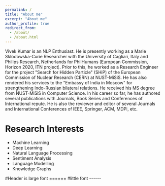 ```yaml
---
permalink: /
title: "About me"
excerpt: "About me"
author_profile: true
redirect_from: 
  - /about/
  - /about.html
---
```


Vivek Kumar is an NLP Enthusiast. He is presently working as a Marie Sklodowska-Curie Researcher with the University of Cagliari, Italy and Philips Research, Netherlands for PhilHumans (European Commission, Horizon 2020, ITN project). Prior to this, he worked as a Research Engineer for the project "Search for Hidden Particle" (SHiP) of the European Commission of Nuclear Research (CERN) at NUST-MiSiS. He has also rendered his services to the "Embassy of India in Moscow" for strengthening Indo-Russian bilateral relations. He received his MS degree from NUST-MiSiS in Computer Science. In his career so far, he has authored several publications with Journals, Book Series and Conferences of International repute. He is also the reviewer and editor of several Journals and International Conferences of IEEE, Springer, ACM, MDPI, etc.


Research Interests   
======
- Machine Learning
- Deep Learning
- Natural Language Processing
- Sentiment Analysis
- Language Modelling
- Knowledge Graphs


#Header is large font ======
#little font ------  

